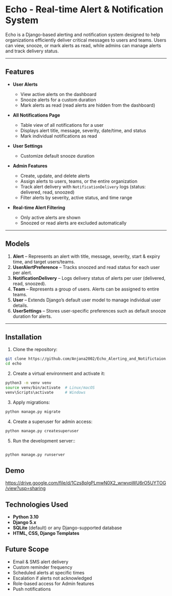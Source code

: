 # Echo - Real-time Alert & Notification System

Echo is a Django-based alerting and notification system designed to help organizations efficiently deliver critical messages to users and teams. Users can view, snooze, or mark alerts as read, while admins can manage alerts and track delivery status.

---

## Features

- **User Alerts**
  - View active alerts on the dashboard
  - Snooze alerts for a custom duration
  - Mark alerts as read (read alerts are hidden from the dashboard)
  
- **All Notifications Page**
  - Table view of all notifications for a user
  - Displays alert title, message, severity, date/time, and status
  - Mark individual notifications as read
  
- **User Settings**
  - Customize default snooze duration

- **Admin Features**
  - Create, update, and delete alerts
  - Assign alerts to users, teams, or the entire organization
  - Track alert delivery with `NotificationDelivery` logs (status: delivered, read, snoozed)
  - Filter alerts by severity, active status, and time range

- **Real-time Alert Filtering**
  - Only active alerts are shown
  - Snoozed or read alerts are excluded automatically

---


## Models

1. **Alert** – Represents an alert with title, message, severity, start & expiry time, and target users/teams.  
2. **UserAlertPreference** – Tracks snoozed and read status for each user per alert.  
3. **NotificationDelivery** – Logs delivery status of alerts per user (delivered, read, snoozed).  
4. **Team** – Represents a group of users. Alerts can be assigned to entire teams.  
5. **User** – Extends Django’s default user model to manage individual user details.  
6. **UserSettings** – Stores user-specific preferences such as default snooze duration for alerts.
  

---

## Installation

1. Clone the repository:

```bash
git clone https://github.com/Anjana2002/Echo_Alerting_and_Notifictaion.git
cd echo
```

 2. Create a virtual environment and activate it:
 
 ```bash 
 python3 -m venv venv
 source venv/bin/activate  # Linux/macOS
 venv\Scripts\activate     # Windows
 ```

 3. Apply migrations:
 ```bash 
 python manage.py migrate
 ```

 4. Create a superuser for admin access:
```bash 
python manage.py createsuperuser
```

5. Run the development server::
```bash 

python manage.py runserver
```

## Demo
https://drive.google.com/file/d/1Czs8plgPLmwN0X2_wrwvpWU6rO5UYTOG/view?usp=sharing

## Technologies Used

- **Python 3.10**
- **Django 5.x**
- **SQLite** (default) or any Django-supported database
- **HTML, CSS, Django Templates**

## Future Scope

- Email & SMS alert delivery  
- Custom reminder frequency  
- Scheduled alerts at specific times  
- Escalation if alerts not acknowledged  
- Role-based access for Admin features  
- Push notifications

